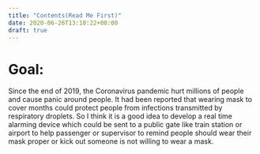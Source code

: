 ```yaml
---
title: "Contents(Read Me First)"
date: 2020-06-26T13:10:22+08:00
draft: true
---
```

# Goal:

Since the end of 2019, the Coronavirus pandemic hurt millions of people and cause panic around people. It had been reported that wearing mask to cover months could protect people from infections transmitted by respiratory droplets. So I think it is a good idea to develop a real time alarming device which could be sent to a public gate like train station or airport to help passenger or supervisor  to remind people should wear their mask proper or kick out someone is not willing to wear a mask.